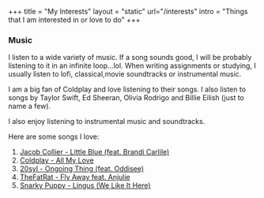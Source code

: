 +++
title = "My Interests"
layout = "static"
url="/interests"
intro = "Things that I am interested in or love to do"
+++
### Music
I listen to a wide variety of music. If a song sounds good, I will be probably listening to it in an infinite loop...lol. When writing assignments or studying, I usually listen to lofi, classical,movie soundtracks or instrumental music.

I am a big fan of Coldplay and love listening to their songs. I also listen to songs by Taylor Swift, Ed Sheeran, Olivia Rodrigo and Billie Eilish (just to name a few).

I also enjoy listening to instrumental music and soundtracks.

Here are some songs I love:
1. [Jacob Collier - Little Blue (feat. Brandi Carlile)](https://www.youtube.com/watch?v=Z2zLSkhANSY)
2. [Coldplay - All My Love](https://www.youtube.com/watch?v=xfawgZ5bfBQ)
3. [20syl - Ongoing Thing (feat. Oddisee)](https://www.youtube.com/watch?v=Xkm8mGlfm9w)
4. [TheFatRat - Fly Away feat. Anjulie](https://www.youtube.com/watch?v=cMg8KaMdDYo)
5. [Snarky Puppy - Lingus (We Like It Here)](https://www.youtube.com/watch?v=L_XJ_s5IsQc)